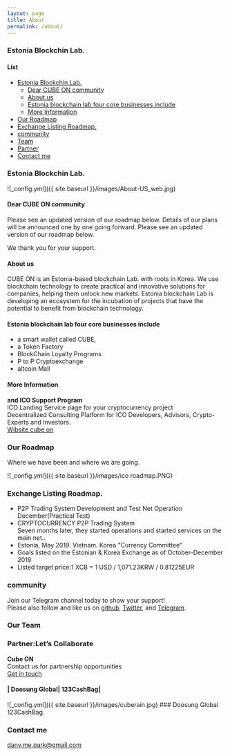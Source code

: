 ```yaml
---
layout: page
title: About
permalink: /about/
---
```

### Estonia Blockchin Lab.
#### List  
- [Estonia Blockchin Lab.](#estonia-blockchin-lab)
  * [Dear CUBE ON community](#dear-cube-on-community)
  * [About us](#about-us)
  * [Estonia blockchain lab four core businesses include](#estonia-blockchain-lab-four-core-businesses-include)
  * [More Information](#more-information)
- [Our Roadmap](#our-roadmap)
- [Exchange Listing Roadmap.](#exchange-listing-roadmap)
- [community](#community)
- [Team](#team)
- [Partner](#partner)
- [Contact me](#contact-me)
<!--
<small><i><a href='http://ecotrust-canada.github.io/markdown-toc/'>Table of contents generated with markdown-toc</a></i></small>
-->

### Estonia Blockchin Lab.
![_config.yml]({{ site.baseurl }}/images/About-US_web.jpg)  
<!--![_config.yml]({{ site.baseurl }}/images/1_smE2TyCcRv8sa0RZY9GSzw.png)-->  
#### Dear CUBE ON community   
Please see an updated version of our roadmap below. 
Details of our plans will be announced one by one going forward. 
Please see an updated version of our roadmap below. 

We thank you for your support.

#### About us  
CUBE ON is an Estonia-based blockchain Lab. 
with roots in Korea. We use blockchain technology to create practical and innovative solutions for companies, helping them unlock new markets.  Estonia blockchain Lab is developing an ecosystem for the incubation of projects that have the potential to benefit from blockchain technology.

#### Estonia blockchain lab four core businesses include  

- a smart wallet called CUBE, 
- a Token Factory
- BlockChain Loyalty Programs
- P to P Cryptoexchange
- altcoin Mall 

#### More Information
**and ICO Support Program**   
ICO Landing Service page for your cryptocurrency project    
Decentralized Consulting Platform for ICO Developers, Advisors, Crypto-Experts and Investors.    
<a href="http://cubeon.co.in"> Wibsite cube on </a>

### Our Roadmap
Where we have been and where we are going.
  
![_config.yml]({{ site.baseurl }}/images/ico roadmap.PNG)  


### Exchange Listing Roadmap.
- P2P Trading System Development and Test Net Operation  December(Practical Test)
- CRYPTOCURRENCY P2P Trading System  
  Seven months later, they started operations and started services on the main net..
- Estonia, May 2019. Vietnam. Korea "Currency Committee“
- Goals listed on the Estonian & Korea Exchange as of October-December 2019
- Listed target price:1 XCB = 1 USD / 1,071.23KRW / 0.81225EUR


### community
Join our Telegram channel today to show your support!   
Please also follow and like us on [github](https://github.com/wooriapt "github"), [Twitter](https://twitter.com/wooriapt79 "Twitter"), and [Telegram](https://t.me/cubeon "Telegram").

### Our Team  
### Partner:Let’s Collaborate  
**Cube ON**  
Contact us for partnership opportunities  
<a href="mailto:dany.me.park@gmail.com" class="btn btn-block"><i class="fa fa-user-circle-o"></i> Get in touch</a>
#### | Doosung Global| 123CashBag|
![_config.yml]({{ site.baseurl }}/images/cuberain.jpg) ### Doosung Global 123CashBag. 
### Contact me  
<dany.me.park@gmail.com>

